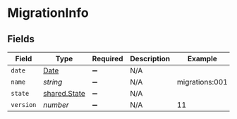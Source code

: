# MigrationInfo


## Fields

| Field                                                                                         | Type                                                                                          | Required                                                                                      | Description                                                                                   | Example                                                                                       |
| --------------------------------------------------------------------------------------------- | --------------------------------------------------------------------------------------------- | --------------------------------------------------------------------------------------------- | --------------------------------------------------------------------------------------------- | --------------------------------------------------------------------------------------------- |
| `date`                                                                                        | [Date](https://developer.mozilla.org/en-US/docs/Web/JavaScript/Reference/Global_Objects/Date) | :heavy_minus_sign:                                                                            | N/A                                                                                           |                                                                                               |
| `name`                                                                                        | *string*                                                                                      | :heavy_minus_sign:                                                                            | N/A                                                                                           | migrations:001                                                                                |
| `state`                                                                                       | [shared.State](../../models/shared/state.md)                                                  | :heavy_minus_sign:                                                                            | N/A                                                                                           |                                                                                               |
| `version`                                                                                     | *number*                                                                                      | :heavy_minus_sign:                                                                            | N/A                                                                                           | 11                                                                                            |